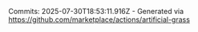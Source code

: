 Commits: 2025-07-30T18:53:11.916Z - Generated via https://github.com/marketplace/actions/artificial-grass
<br>
